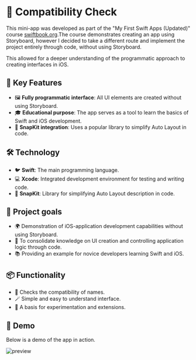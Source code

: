 # 🧩 Compatibility Check

This mini-app was developed as part of the "My First Swift Apps (Updated)" course  [swiftbook.org](https://swiftbook.org).The course demonstrates creating an app using Storyboard, however I decided to take a different route and implement the project entirely through code, without using Storyboard.

This allowed for a deeper understanding of the programmatic approach to creating interfaces in iOS.

## 🔑 Key Features
* 🖼️ **Fully programmatic interface**: All UI elements are created without using Storyboard.
* 🎓 **Educational purpose**: The app serves as a tool to learn the basics of Swift and iOS development.
* 🔧 **SnapKit integration**: Uses a popular library to simplify Auto Layout in code.

## 🛠️ Technology
* 🐦 **Swift**: The main programming language.
* 💻 **Xcode**: Integrated development environment for testing and writing code.
* 📏 **SnapKit**: Library for simplifying Auto Layout description in code.

## 🎯 Project goals
* 🌍 Demonstration of iOS-application development capabilities without using Storyboard.
* 🧩 To consolidate knowledge on UI creation and controlling application logic through code.
* 📚 Providing an example for novice developers learning Swift and iOS.

## 📦 Functionality
* 🧩 Checks the compatibility of names. 
* 🪄 Simple and easy to understand interface.
* 🚀 A basis for experimentation and extensions.

## 🎥 Demo

Below is a demo of the app in action.

![preview](https://github.com/user-attachments/assets/81b73ad7-74e2-4fee-b5ca-87e8d977c383)



